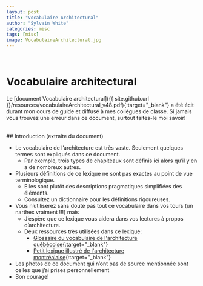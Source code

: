 ```yaml
---
layout: post
title: "Vocabulaire Architectural"
author: "Sylvain White"
categories: misc
tags: [misc]
image: VocabulaireArchitectural.jpg
---
```

<br/>

# Vocabulaire architectural

Le [document Vocabulaire architectural]({{ site.github.url }}/resources/vocabulaireArchitectural_v48.pdf){:target="_blank"} a été écit durant mon cours de guide et diffusé à mes collègues de classe. Si jamais vous trouvez une erreur dans ce document, surtout faites-le moi savoir!

<br/>
## Introduction (extraite du document)

* Le vocabulaire de l’architecture est très vaste. Seulement quelques termes sont expliqués dans ce document.
  * Par exemple, trois types de chapiteaux sont définis ici alors qu’il y en a de nombreux autres.
* Plusieurs définitions de ce lexique ne sont pas exactes au point de vue terminologique. 
  * Elles sont plutôt des descriptions pragmatiques simplifiées des éléments. 
  * Consultez un dictionnaire pour les définitions rigoureuses.
* Vous n’utiliserez sans doute pas tout ce vocabulaire dans vos tours (un narthex vraiment !!!) mais 
  * J’espère que ce lexique vous aidera dans vos lectures à propos d’architecture.
  * Deux ressources très utilisées dans ce lexique:
    * [Glossaire du vocabulaire de l'architecture québécoise](https://numerique.banq.qc.ca/patrimoine/details/52327/2689036){:target="_blank"} 
    * [Petit lexique illustré de l'architecture montréalaise](https://montreal.ca/articles/petit-lexique-illustre-de-larchitecture-montrealaise-4566){:target="_blank"} 
* Les photos de ce document qui n’ont pas de source mentionnée sont celles que j’ai prises personnellement
* Bon courage!
<br/>
